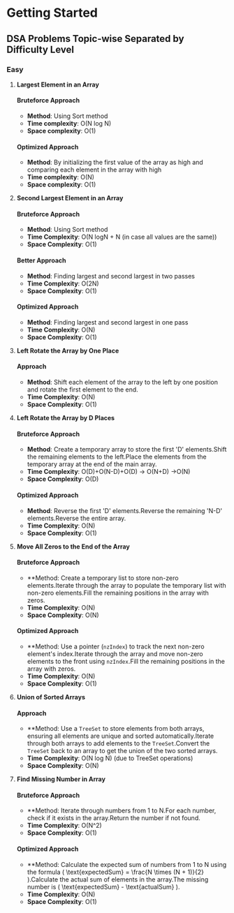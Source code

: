 # Getting Started

## DSA Problems Topic-wise Separated by Difficulty Level

### Easy

1. **Largest Element in an Array**

   #### Bruteforce Approach
   - **Method**: Using Sort method
   - **Time complexity**: O(N log N)
   - **Space complexity**: O(1)

   #### Optimized Approach
   - **Method**: By initializing the first value of the array as high and comparing each element in the array with high
   - **Time complexity**: O(N)
   - **Space complexity**: O(1)

2. **Second Largest Element in an Array**

   #### Bruteforce Approach
   - **Method**: Using Sort method
   - **Time Complexity**: O(N logN + N (in case all values are the same))
   - **Space Complexity**: O(1)

   #### Better Approach
   - **Method**: Finding largest and second largest in two passes
   - **Time Complexity**: O(2N)
   - **Space Complexity**: O(1)

   #### Optimized Approach
   - **Method**: Finding largest and second largest in one pass
   - **Time Complexity**: O(N)
   - **Space Complexity**: O(1)

3. **Left Rotate the Array by One Place**

   #### Approach
   - **Method**: Shift each element of the array to the left by one position and rotate the first element to the end.
   - **Time Complexity**: O(N)
   - **Space Complexity**: O(1)

4. **Left Rotate the Array by D Places**

   #### Bruteforce Approach
   - **Method**: Create a temporary array to store the first 'D' elements.Shift the remaining elements to the left.Place the elements from the temporary array at the end of the main array.
   - **Time Complexity**: O(D)+O(N-D)+O(D) -> O(N+D) ->O(N)
   - **Space Complexity**: O(D)
  
   #### Optimized Approach
   - **Method**: Reverse the first 'D' elements.Reverse the remaining 'N-D' elements.Reverse the entire array.
   - **Time Complexity**: O(N)
   - **Space Complexity**: O(1)


5. **Move All Zeros to the End of the Array**

   #### Bruteforce Approach
   - **Method: Create a temporary list to store non-zero elements.Iterate through the array to populate the temporary list with non-zero elements.Fill the remaining positions in the array with zeros.
   - **Time Complexity**: O(N)
   - **Space Complexity**: O(N)

   #### Optimized Approach
   - **Method: Use a pointer (`nzIndex`) to track the next non-zero element's index.Iterate through the array and move non-zero elements to the front using `nzIndex`.Fill the remaining positions in the array with zeros.
   - **Time Complexity**: O(N)
   - **Space Complexity**: O(1)

6. **Union of Sorted Arrays**

   #### Approach
   - **Method: Use a `TreeSet` to store elements from both arrays, ensuring all elements are unique and sorted automatically.Iterate through both arrays to add elements to the `TreeSet`.Convert the `TreeSet` back to an array to get the union of the two sorted arrays.
   - **Time Complexity**: O(N log N) (due to TreeSet operations)
   - **Space Complexity**: O(N)
  
7.  **Find Missing Number in Array**

    #### Bruteforce Approach
    - **Method: Iterate through numbers from 1 to N.For each number, check if it exists in the array.Return the number if not found.
    - **Time Complexity**: O(N^2)
    - **Space Complexity**: O(1)

    #### Optimized Approach
    - **Method: Calculate the expected sum of numbers from 1 to N using the formula \( \text{expectedSum} = \frac{N \times (N + 1)}{2} \).Calculate the actual sum of elements in the array.The missing number is \( \text{expectedSum} - \text{actualSum} \).
    - **Time Complexity**: O(N)
    - **Space Complexity**: O(1)

   
